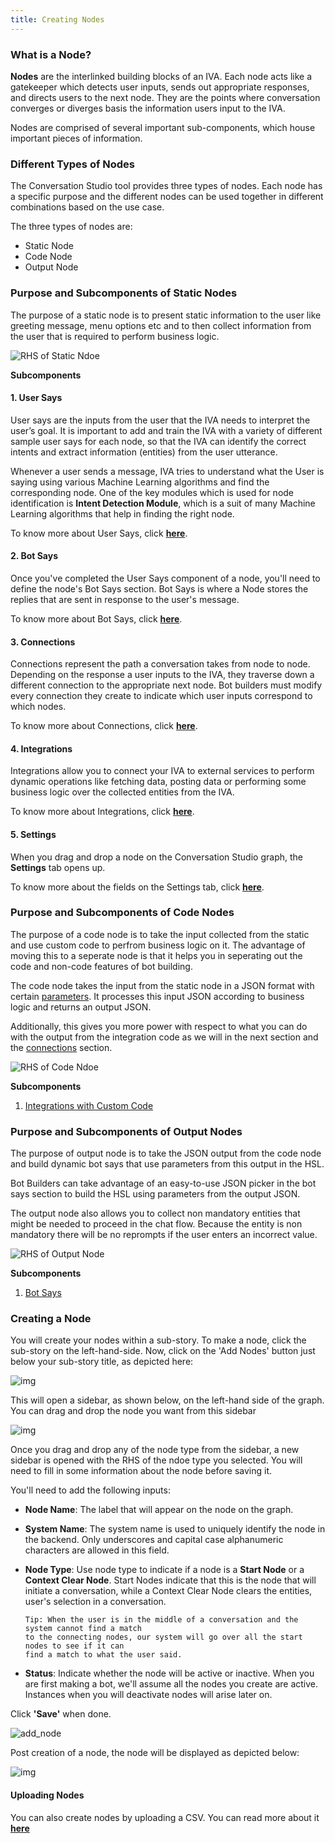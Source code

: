 ```yaml
---
title: Creating Nodes
---
```


### What is a Node?

**Nodes** are the interlinked building blocks of an IVA. Each node acts like a gatekeeper which detects user inputs, sends out appropriate responses, and directs users to the next node. They are the points where conversation converges or diverges basis the information users input to the IVA. 

Nodes are comprised of several important sub-components, which house important pieces of information.

### Different Types of Nodes
The Conversation Studio tool provides three types of nodes. Each node has a specific purpose and the different nodes can be used together in different combinations based on the use case.

The three types of nodes are:

* Static Node
* Code Node
* Output Node

### Purpose and Subcomponents of Static Nodes

The purpose of a static node is to present static information to the user like greeting message, menu options etc and to then collect information from the user that is required to perform business logic.

![RHS of Static Ndoe](assets/bot-builder-nodes/static-node.png)

**Subcomponents**

#### 1. User Says

User says are the inputs from the user that the IVA needs to interpret the user’s goal. It is important to add and train the IVA with a variety of different sample user says for each node, so that the IVA can identify the correct intents and extract information (entities) from the user utterance.

Whenever a user sends a message, IVA tries to understand what the User is saying using various Machine Learning algorithms and find the corresponding node. One of the key modules which is used for node identification is **Intent Detection Module**, which is a suit of many Machine Learning algorithms that help in finding the right node.

To know more about User Says, click [**here**](https://docs.haptik.ai/bot-builder/basic/user-says-guidelines).

#### 2. Bot Says

Once you've completed the User Says component of a node, you'll need to define the node's Bot Says section. Bot Says is where a Node stores the replies that are sent in response to the user's message.

To know more about Bot Says, click [**here**](https://docs.haptik.ai/bot-builder/basic/bot-says).

#### 3. Connections

Connections represent the path a conversation takes from node to node. Depending on the response a user inputs to the IVA, they traverse down a different connection to the appropriate next node. Bot builders must modify every connection they create to indicate which user inputs correspond to which nodes.

To know more about Connections, click [**here**](https://docs.haptik.ai/bot-builder/basic/connections).

#### 4. Integrations

Integrations allow you to connect your IVA to external services to perform dynamic operations like fetching data, posting data or performing some business logic over the collected entities from the IVA.

To know more about Integrations, click [**here**](https://docs.haptik.ai/bot-builder/integrations/introduction).

#### 5. Settings

When you drag and drop a node on the Conversation Studio graph, the **Settings** tab opens up.

To know more about the fields on the Settings tab, click [**here**](https://docs.haptik.ai/bot-builder/basic/creating-nodes#creating-a-node).

### Purpose and Subcomponents of Code Nodes

The purpose of a code node is to take the input collected from the static and use custom code to perfrom business logic on it. The advantage of moving this to a seperate node is that it helps you in seperating out the code and non-code features of bot building. 

The code node takes the input from the static node in a JSON format with certain [parameters](../integrations/integration-parameters.md). It processes this input JSON according to business logic and returns an output JSON.

Additionally, this gives you more power with respect to what you can do with the output from the integration code as we will in the next section and the [connections](connections.md) section.

![RHS of Code Ndoe](assets/bot-builder-nodes/code-node.png)

**Subcomponents**

1. [Integrations with Custom Code](../integrations/integrating-custom-code.md)

### Purpose and Subcomponents of Output Nodes

The purpose of output node is to take the JSON output from the code node and build dynamic bot says that use parameters from this output in the HSL.

Bot Builders can take advantage of an easy-to-use JSON picker in the bot says section to build the HSL using parameters from the output JSON.

The output node also allows you to collect non mandatory entities that might be needed to proceed in the chat flow. Because the entity is non mandatory there will be no reprompts if the user enters an incorrect value.

![RHS of Output Node](assets/bot-builder-nodes/output-node.png)

**Subcomponents**

1. [Bot Says](bot-says.md)

### Creating a Node

You will create your nodes within a sub-story. To make a node, click the sub-story on the left-hand-side. Now, click on the 'Add Nodes' button just below your sub-story title, as depicted here:

![img](assets/Nodes1.png)

This will open a sidebar, as shown below, on the left-hand side of the graph. You can drag and drop the node you want from this sidebar

![img](assets/Nodes2.png)

Once you drag and drop any of the node type from the sidebar, a new sidebar is opened with the RHS of the ndoe type you selected. You will need to fill in some information about the node before saving it.

You'll need to add the following inputs:

- **Node Name**: The label that will appear on the node on the graph.

- **System Name**: The system name is used to uniquely identify the node in the backend. Only underscores and capital case alphanumeric characters are allowed in this field.

- **Node Type**: Use node type to indicate if a node is a **Start Node** or a **Context Clear Node**. Start Nodes indicate that this is the node that will initiate a conversation, while a Context Clear Node clears the entities, user's selection in a conversation.

      Tip: When the user is in the middle of a conversation and the system cannot find a match 
      to the connecting nodes, our system will go over all the start nodes to see if it can 
      find a match to what the user said. 

- **Status**: Indicate whether the node will be active or inactive. When you are first making a bot, we'll assume all the nodes you create are active. Instances when you will deactivate nodes will arise later on.

Click **'Save'** when done.

![add_node](https://user-images.githubusercontent.com/75118325/111916019-0dbf3500-8a9f-11eb-8ea0-2e46e67b09d6.gif)

Post creation of a node, the node will be displayed as depicted below:

![img](assets/Nodes3.png)

#### Uploading Nodes

You can also create nodes by uploading a CSV. You can read more about it [**here**](https://docs.haptik.ai/bot-builder/basic/upload-graph-nodes)

